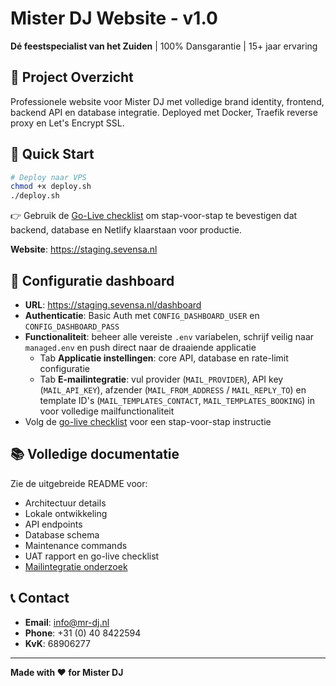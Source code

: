 # Mister DJ Website - v1.0

**Dé feestspecialist van het Zuiden** | 100% Dansgarantie | 15+ jaar ervaring

## 🎯 Project Overzicht

Professionele website voor Mister DJ met volledige brand identity, frontend, backend API en database integratie. Deployed met Docker, Traefik reverse proxy en Let's Encrypt SSL.

## 🚀 Quick Start

```bash
# Deploy naar VPS
chmod +x deploy.sh
./deploy.sh
```

👉 Gebruik de [Go-Live checklist](docs/go-live-checklist.md) om stap-voor-stap te bevestigen dat backend, database en Netlify klaarstaan voor productie.

**Website**: https://staging.sevensa.nl


## 🔐 Configuratie dashboard

- **URL**: https://staging.sevensa.nl/dashboard
- **Authenticatie**: Basic Auth met `CONFIG_DASHBOARD_USER` en `CONFIG_DASHBOARD_PASS`
- **Functionaliteit**: beheer alle vereiste `.env` variabelen, schrijf veilig naar `managed.env` en push direct naar de draaiende applicatie
  - Tab **Applicatie instellingen**: core API, database en rate-limit configuratie
  - Tab **E-mailintegratie**: vul provider (`MAIL_PROVIDER`), API key (`MAIL_API_KEY`), afzender (`MAIL_FROM_ADDRESS` / `MAIL_REPLY_TO`) en template ID's (`MAIL_TEMPLATES_CONTACT`, `MAIL_TEMPLATES_BOOKING`) in voor volledige mailfunctionaliteit
- Volg de [go-live checklist](docs/go-live-checklist.md) voor een stap-voor-stap instructie

## 📚 Volledige documentatie

Zie de uitgebreide README voor:
- Architectuur details
- Lokale ontwikkeling
- API endpoints
- Database schema
- Maintenance commands
- UAT rapport en go-live checklist
- [Mailintegratie onderzoek](docs/mail-integration-report.md)

## 📞 Contact

- **Email**: info@mr-dj.nl
- **Phone**: +31 (0) 40 8422594
- **KvK**: 68906277

---

**Made with ❤️ for Mister DJ**
